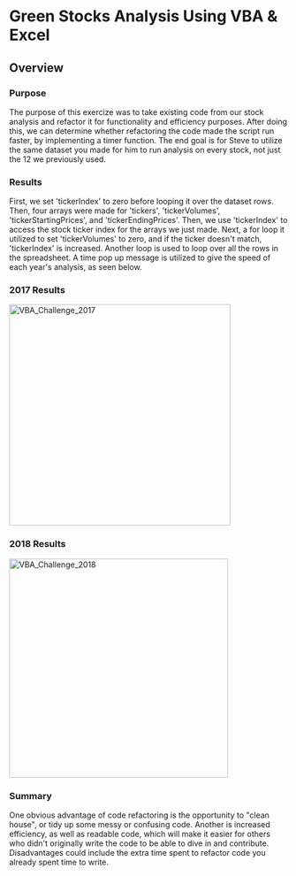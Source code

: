 # Green Stocks Analysis Using VBA & Excel

## Overview

### Purpose

The purpose of this exercize was to take existing code from our stock analysis and refactor it for functionality and efficiency purposes. After doing this, we can determine whether refactoring the code made the script run faster, by implementing a timer function. The end goal is for Steve to utilize the same dataset you made for him to run analysis on every stock, not just the 12 we previously used.

### Results

First, we set 'tickerIndex' to zero before looping it over the dataset rows. Then, four arrays were made for 'tickers', 'tickerVolumes', 'tickerStartingPrices', and 'tickerEndingPrices'. Then, we use 'tickerIndex' to access the stock ticker index for the arrays we just made. Next, a for loop it utilized to set 'tickerVolumes' to zero, and if the ticker doesn't match, 'tickerIndex' is increased. Another loop is used to loop over all the rows in the spreadsheet. A time pop up message is utilized to give the speed of each year's analysis, as seen below.

### 2017 Results

<img width="400" alt="VBA_Challenge_2017" src="https://user-images.githubusercontent.com/77767984/117514652-00c8a900-af5a-11eb-9e80-49af07ff6222.png">

### 2018 Results

<img width="396" alt="VBA_Challenge_2018" src="https://user-images.githubusercontent.com/77767984/117514684-10e08880-af5a-11eb-9060-8a50513730bf.png">

### Summary

One obvious advantage of code refactoring is the opportunity to "clean house", or tidy up some messy or confusing code. Another is increased efficiency, as well as readable code, which will make it easier for others who didn't originally write the code to be able to dive in and contribute. Disadvantages could include the extra time spent to refactor code you already spent time to write.
